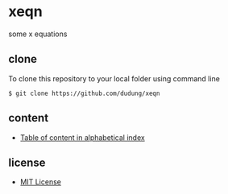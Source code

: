 # xeqn
some x equations


## clone
To clone this repository to your local folder using command line

```
$ git clone https://github.com/dudung/xeqn
```


## content
+ [Table of content in alphabetical index](src/toc.md)


## license
+ [MIT License](License)